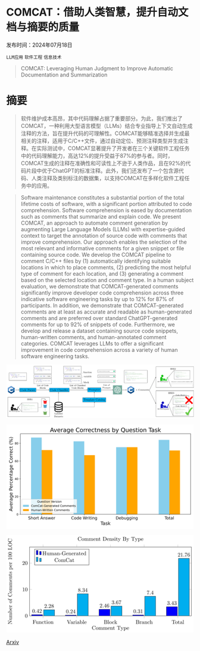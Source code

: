 # COMCAT：借助人类智慧，提升自动文档与摘要的质量

发布时间：2024年07月18日

`LLM应用` `软件工程` `信息技术`

> COMCAT: Leveraging Human Judgment to Improve Automatic Documentation and Summarization

# 摘要

> 软件维护成本高昂，其中代码理解占据了重要部分。为此，我们推出了COMCAT，一种利用大型语言模型（LLMs）结合专业指导上下文自动生成注释的方法，旨在提升代码的可理解性。COMCAT能够精准选择并生成最相关的注释，适用于C/C++文件，通过自动定位、预测注释类型并生成注释。在实际测试中，COMCAT显著提升了开发者在三个关键软件工程任务中的代码理解能力，高达12%的提升受益于87%的参与者。同时，COMCAT生成的注释在准确性和可读性上不逊于人类作品，且在92%的代码片段中优于ChatGPT的标准注释。此外，我们还发布了一个包含源代码、人类注释及类别标注的数据集，以支持COMCAT在多样化软件工程任务中的应用。

> Software maintenance constitutes a substantial portion of the total lifetime costs of software, with a significant portion attributed to code comprehension. Software comprehension is eased by documentation such as comments that summarize and explain code. We present COMCAT, an approach to automate comment generation by augmenting Large Language Models (LLMs) with expertise-guided context to target the annotation of source code with comments that improve comprehension. Our approach enables the selection of the most relevant and informative comments for a given snippet or file containing source code. We develop the COMCAT pipeline to comment C/C++ files by (1) automatically identifying suitable locations in which to place comments, (2) predicting the most helpful type of comment for each location, and (3) generating a comment based on the selected location and comment type. In a human subject evaluation, we demonstrate that COMCAT-generated comments significantly improve developer code comprehension across three indicative software engineering tasks by up to 12% for 87% of participants. In addition, we demonstrate that COMCAT-generated comments are at least as accurate and readable as human-generated comments and are preferred over standard ChatGPT-generated comments for up to 92% of snippets of code. Furthermore, we develop and release a dataset containing source code snippets, human-written comments, and human-annotated comment categories. COMCAT leverages LLMs to offer a significant improvement in code comprehension across a variety of human software engineering tasks.

![COMCAT：借助人类智慧，提升自动文档与摘要的质量](../../../paper_images/2407.13648/x1.png)

![COMCAT：借助人类智慧，提升自动文档与摘要的质量](../../../paper_images/2407.13648/summary_bar_graph.png)

![COMCAT：借助人类智慧，提升自动文档与摘要的质量](../../../paper_images/2407.13648/x2.png)

[Arxiv](https://arxiv.org/abs/2407.13648)
